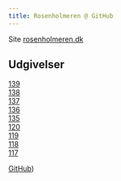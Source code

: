 ```yaml
---
title: Rosenholmeren @ GitHub
---
```


Site [rosenholmeren.dk](https://rosenholmeren.dk)

Udgivelser
--
[139](http://www.rosenholmeren.dk/139/)  
[138](http://www.rosenholmeren.dk/138/)  
[137](http://www.rosenholmeren.dk/137/)  
[136](http://www.rosenholmeren.dk/136/)  
[135](http://www.rosenholmeren.dk/135/)  
[120](http://www.rosenholmeren.dk/120/)  
[119](http://www.rosenholmeren.dk/119/)  
[118](http://www.rosenholmeren.dk/118/)  
[117](http://www.rosenholmeren.dk/117/)  

[GitHub](https://github.com/Rosenholms/rosenholms.github.io/))
